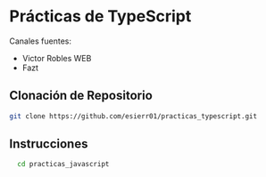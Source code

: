 
# Prácticas de TypeScript

Canales fuentes: 
- Victor Robles WEB
- Fazt


## Clonación de Repositorio

```bash
git clone https://github.com/esierr01/practicas_typescript.git
```

## Instrucciones

```bash
  cd practicas_javascript
```
    